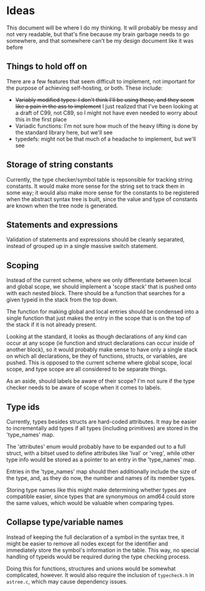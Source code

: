 # Ideas
This document will be where I do my thinking. It will probably be messy and not
very readable, but that's fine because my brain garbage needs to go somewhere,
and that somewhere can't be my design document like it was before

## Things to hold off on
There are a few features that seem difficult to implement, not important for the
purpose of achieving self-hosting, or both. These include:
- ~~Variably modified types: I don't think I'll be using these, and they seem
  like a pain in the ass to implement~~ I just realized that I've been looking
  at a draft of C99, not C89, so I might not have even needed to worry about
  this in the first place
- Variadic functions: I'm not sure how much of the heavy lifting is done by the
  standard library here, but we'll see
- typedefs: might not be that much of a headache to implement, but we'll see

## Storage of string constants
Currently, the type checker/symbol table is repsonsible for tracking string
constants. It would make more sense for the string set to track them in some
way; it would also make more sense for the constants to be registered when the
abstract syntax tree is built, since the value and type of constants are known
when the tree node is generated.

## Statements and expressions
Validation of statements and expressions should be cleanly separated, instead
of grouped up in a single massive switch statement.

## Scoping
Instead of the current scheme, where we only differentiate between local and
global scope, we should implement a 'scope stack' that is pushed onto with
each nested block. There should be a function that searches for a given typeid
in the stack from the top down.

The function for making global and local entries should be condensed into a
single function that just makes the entry in the scope that is on the top of the
stack if it is not already present.

Looking at the standard, it looks as though declarations of any kind can occur
at any scope (ie function and struct declarations can occur inside of another
block), so it would probably make sense to have only a single stack on which
all declarations, be they of functions, structs, or variables, are pushed. This
is opposed to the current scheme where global scope, local scope, and type scope
are all considered to be separate things.

As an aside, should labels be aware of their scope? I'm not sure if the type
checker needs to be aware of scope when it comes to labels.

## Type ids
Currently, types besides structs are hard-coded attributes. It may be easier to
incrementally add types if all types (including primitives) are stored in the
'type_names' map.

The 'attributes' enum would probably have to be expanded out to a full struct,
with a bitset used to define attributes like 'lval' or 'vreg', while other type
info would be stored as a pointer to an entry in the 'type_names' map.

Entries in the 'type_names' map should then additionally include the size of the
type, and, as they do now, the number and names of its member types.

Storing type names like this might make determining whether types are compatible
easier, since types that are synonymous on amd64 could store the same values,
which would be valuable when comparing types.

## Collapse type/variable names
Instead of keeping the full declaration of a symbol in the syntax tree, it might
be easier to remove all nodes except for the identifier and immediately store
the symbol's information in the table. This way, no special handling of typeids
would be required during the type checking process.

Doing this for functions, structures and unions would be somewhat complicated,
however. It would also require the inclusion of `typecheck.h` in `astree.c`,
which may cause dependency issues.
